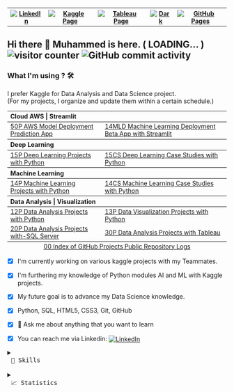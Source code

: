 <!DOCTYPE html>
<html>
<head>
       
<link rel="stylesheet" type="text/css" href="styles.css" /> 
       
</head>
<body>

<table align="center">
<!-- CHANGE-01 /username/ yerine account user name yaz -->
<tr>
<th>
<!-- LinkedIn -->
    <a href="https://www.linkedin.com/in/çelik-muhammed" target="_blank">
    <img src="https://img.shields.io/badge/linkedin-%230077B5.svg?&style=for-the-badge&logo=linkedin&logoColor=white" alt="LinkedIn" title="LinkedIn" height="42" style="vertical-align:middle"></a></th>
<th>
<!-- Kaggle -->
    <a href="https://www.kaggle.com/clkmuhammed" target="_blank">
    <img src="https://www.kaggle.com/static/images/site-logo.svg" alt="Kaggle Page" title="Kaggle Page" height="42" style="vertical-align:middle"></a></th>
<th>
<!-- Tableau -->
    <a href="https://public.tableau.com/app/profile/celikmuhammed" target="_blank">
    <img src="https://www.tableau.com/sites/default/files/2021-05/tableau_rgb_500x104.png" alt="Tableau Page" title="Tableau Page" height="42" style="vertical-align:middle"></a></th> 
<th>
<!-- Medium -->
    <a href="https://celik-muhammed.medium.com" target="_blank">
    <picture>
        <source media="(prefers-color-scheme: dark)" srcset="https://theme.zdassets.com/theme_assets/224203/4a55138e21ad44a9c72c8295181c79fe938a2ae6.svg" alt="Medium Page-light" title="Medium Page" height="42" style="vertical-align:middle">
        <img alt="Dark" src="https://cdn-static-1.medium.com/sites/medium.com/about/images/Medium-Logo-Black-RGB-1.svg" alt="Medium Page-dark" title="Medium Page" height="42" style="vertical-align:middle">
    </picture></a></th> 
<th>
<!-- Github Pages -->
    <a href="https://celik-muhammed.github.io" target="_blank">
    <img src="https://user-images.githubusercontent.com/94930605/160260064-ff3aa908-cbfd-4350-ab28-a26a0b7a1819.png" alt="GitHub Pages" title="GitHub Pages" height="42" style="vertical-align:middle"></a></th>    
</tr>
</table>
       
<h2> Hi there 👋 Muhammed is here. ( LOADING... ) 
<!-- CHANGE-02 ...username=myname myname yerine github user name yaz -->
    <img src="https://komarev.com/ghpvc/?username=celik-muhammed" alt="visitor counter" title="Profile Views"/> 
    <img src="https://img.shields.io/github/commit-activity/y/celik-muhammed/celik-muhammed" alt="GitHub commit activity" title="GitHub commit activity"/> </h2>
<h3>What I'm using ? 🛠</h3>

I prefer Kaggle for Data Analysis and Data Science project.<br>
(For my projects, I organize and update them within a certain schedule.)
<br/>

<table align="center">
<!-- CHANGE-03 /username/ yerine github user name yaz --> 
<thead align="left"><tr><th colspan=2>Cloud AWS | Streamlit</th></tr></thead>
<tbody>
<tr>
<td>    
<!--     AWS Cloud -->
    <a href="https://github.com/celik-muhammed/50P-AWS-Model-Deployment-Prediction-App/blob/master/README.md" target="_blank"  title="AWS">50P AWS Model Deployment Prediction App</a></td>
<td>
<!--     Streamlit Cloud -->
    <a href="https://github.com/celik-muhammed/14MLD-Machine-Learning-Deployment-Beta-App-with-Streamlit/blob/master/README.md" target="_blank"  title="Streamlit">14MLD Machine Learning Deployment Beta App with Streamlit</a></td>
</tr>
</tbody>    
    
<thead align="left"><tr><th colspan=2>Deep Learning</th></tr></thead>
<tbody>
<tr>
<td>
<!--     Projects -->
    <a href="https://github.com/celik-muhammed/15P-Deep-Learning-Projects-with-Python/blob/master/README.md" target="_blank"  title="Projects">15P Deep Learning Projects with Python</a></td>
<td>
<!--     Case Studies -->
    <a href="https://github.com/celik-muhammed/15CS-Deep-Learning-Case-Studies-with-Python/blob/master/README.md" target="_blank"  title="Case Studies">15CS Deep Learning Case Studies with Python</a></td>
</tr>
</tbody> 
    
<thead align="left"><tr><th colspan=2>Machine Learning</th></tr></thead>
<tbody>
<tr>
<td>
<!--     Projects -->
    <a href="https://github.com/celik-muhammed/14P-Machine-Learning-Projects-with-Python/blob/master/README.md" target="_blank"  title="Projects">14P Machine Learning Projects with Python</a></td>
<td>
<!--     Case Studies -->
    <a href="https://github.com/celik-muhammed/14CS-Machine-Learning-Case-Studies-with-Python/blob/master/README.md" target="_blank"  title="Case Studies">14CS Machine Learning Case Studies with Python</a></td>
</tr>
</tbody> 
    
<thead align="left"><tr><th colspan=2>Data Analysis | Visualization</th></tr></thead>
<tbody>
<tr>
<td>
<!--     Projects -->
    <a href="https://github.com/celik-muhammed/12P-Data-Analysis-Projects-with-Python/blob/master/README.md" target="_blank"  title="Projects">12P Data Analysis Projects with Python</a></td>
<td>
<!--     Projects -->
    <a href="https://github.com/celik-muhammed/13p-Data-Visualization-Projects-with-Python/blob/master/README.md" target="_blank"  title="Projects">13P Data Visualization Projects with Python</a></td>
</tr>
<tr>
<td>
<!--     Projects -->
    <a href="https://github.com/celik-muhammed/20P-Data-Analysis-Projects-with-SQL-Server/blob/master/README.md" target="_blank"  title="Projects">20P Data Analysis Projects with-SQL Server</a></td>
<td>
<!--     Projects -->
    <a href="https://github.com/celik-muhammed/30P-Projects-Data-Analysis-with-Tableau/blob/master/README.md" target="_blank"  title="Projects">30P Data Analysis Projects with Tableau</a></td>
</tr>
</tbody>
    
<tfoot>
<tr>
<td colspan=2 align="center">
<!--     Index -->
    <a href="https://github.com/celik-muhammed/00-Index-of-GitHub-Projects-Public-Repository-Logs/blob/master/README.md" target="_blank"  title="Projects">00 Index of GitHub Projects Public Repository Logs</a></td>
</tr>
</tfoot>
</table>


- [x] I'm currently working on various kaggle projects with my Teammates.

- [x] I'm furthering my knowledge of Python modules AI and ML with Kaggle projects.

- [x] My future goal is to advance my Data Science knowledge.

- [x] Python, SQL, HTML5, CSS3, Git, GitHub

- [x] 💬 Ask  me about anything that you want to learn


<!-- CHANGE-04 /username/ yerine account user name yaz -->
- [x] You can reach me via Linkedin: <a href="https://www.linkedin.com/in/çelik-muhammed" target="_blank"><img src="https://img.shields.io/badge/linkedin-%230077B5.svg?&style=for-the-badge&logo=linkedin&logoColor=white" alt="LinkedIn" title="LinkedIn" width="10%" height="18.5" style="vertical-align:middle"></a>

<details>
<summary><kbd> <br> 🚀 Skills <br> </kbd></summary>
    
<table align="center" id='table' border=1>
<!-- CHANGE-05 /username/ yerine github user name yaz --> 
<thead valign="center"><tr><th colspan="4">🚀 Skills</th></tr></thead>
<thead align="left"><tr><th colspan="4">Data Analysis Modules</th></tr></thead>
<tbody align="center">
    <tr><!--  # Python Data Analysis Modules -->
    <td><a href="https://www.python.org/" target="_blank"><img src="https://www.python.org/static/img/python-logo.png" alt="python" title='python' height='41'/></a></td>
    <td><a href="https://numpy.org/" target="_blank"><picture><source media="(prefers-color-scheme: dark)" srcset="https://raw.githubusercontent.com/numpy/numpy/main/branding/logo/primary/numpylogolight.png" alt="numpy" title='numpy' height='41'><img alt="Text changing depending on mode. Light: 'So light!' Dark: 'So dark!'" src="https://raw.githubusercontent.com/numpy/numpy/main/branding/logo/primary/numpylogo.png" alt="numpy" title='numpy' height='41'></picture></a></td>
    <td><a href="https://pandas.pydata.org/" target="_blank"><picture><source media="(prefers-color-scheme: dark)" srcset="https://pandas.pydata.org/static/img/pandas_white.svg" alt="pandas" title='pandas' height='41'><img alt="Text changing depending on mode. Light: 'So light!' Dark: 'So dark!'" src="https://pandas.pydata.org/static/img/pandas.svg" alt="pandas" title='pandas' height='41'></picture></a></td>
    <td><a href="https://scipy.org/" target="_blank"><img src="https://scipy.org/images/logo.svg" alt="scipy" title='scipy' height='41'/></a></td>
    </tr>
</tbody>
<thead align="left"><tr><th colspan="4">Data Visualization Modules</th></tr></thead>
<tbody align="center">
    <tr><!--  # Python Data Visualization Modules -->
    <td><a href="https://matplotlib.org/" target="_blank"><img src="https://matplotlib.org/_static/images/logo2.svg" alt="matplotlib" title='matplotlib' height='41'/></a></td>
    <td><a href="https://seaborn.pydata.org/" target="_blank"><img src="https://seaborn.pydata.org/_static/logo-wide-lightbg.svg" alt="seaborn" title='seaborn' height='41'/></a></td>
    <td colspan='2'><a href="https://github.com/plotly" target="_blank"><picture><source media="(prefers-color-scheme: dark)" srcset="https://plotly.com/all_static/images/graphing_library.svg" alt="plotly" title='plotly' height='41'><img alt="Text changing depending on mode. Light: 'So light!' Dark: 'So dark!'" src="https://plotly.com/all_static/images/graphing_library_dark.svg" alt="plotly" title='plotly' height='41'></picture></a></td>
    </tr>
</tbody>
<thead align="left"><tr><th colspan="4">Database - SQL Server & SQLite</th></tr></thead>
<tbody align="center">
    <tr><!--  # SQL Server & SQLite -->
    <td><a href="https://docs.microsoft.com/en-us/sql/tools/overview-sql-tools?view=sql-server-ver16" target="_blank"><img src="https://docs.microsoft.com/en-us/sql/tools/media/overview-sql-tools/ssms.svg?view=sql-server-ver15" alt="ssms" title='sql-tools' height='41'/></a></td>
    <td><a href="https://docs.microsoft.com/en-us/sql/tools/overview-sql-tools?view=sql-server-ver16" target="_blank"><img src="https://docs.microsoft.com/en-us/sql/tools/media/overview-sql-tools/azure-data-studio.svg?view=sql-server-ver15" alt="azure-data-studio" title='sql-tools' height='41'/></a></td>
    <td><a href="https://docs.microsoft.com/en-us/sql/tools/overview-sql-tools?view=sql-server-ver16" target="_blank"><img src="https://docs.microsoft.com/en-us/sql/tools/media/overview-sql-tools/ssdt.svg?view=sql-server-ver15" alt="ssdt" title='sql-tools' height='41'/></a></td>
    <td><a href="https://www.sqlite.org/index.html" target="_blank"><img src="https://www.sqlite.org/images/sqlite370_banner.gif" alt="sqlite" title='sql-tools' height='41'/> </a></td>
    </tr>
    <tr><!--  # Tableau -->
    <td colspan="4"><a href="https://www.tableau.com/" target="_blank"><img src="https://www.tableau.com/sites/default/files/2021-05/tableau_rgb_500x104.png" alt="tableau" title='tableau' height='41'/></a></td>
    </tr>
</tbody>
<thead align="left"><tr><th colspan="4">ML - Machine Learning Modules</th></tr></thead>
<tbody align="center">
<tr><!--  # ML - Machine Learning Modules -->
    <td><a href="https://scikit-learn.org/stable/" target="_blank"><img src="https://scikit-learn.org/stable/_images/scikit-learn-logo-notext.png" alt="scikit-learn" title='scikit-learn' height='41'/></a></td>
    <td><a href="https://www.scikit-yb.org/en/latest/" target="_blank"><img src="https://raw.githubusercontent.com/DistrictDataLabs/yellowbrick/develop/docs/images/yb-lego.png" alt="yellowbrick" title='yellowbrick' height='41'/></a></td>
    <td><a href="https://scikit-plot.readthedocs.io/en/stable/#" target="_blank"><img src="https://pypi.org/static/images/logo-small.95de8436.svg" alt="scikit-plot" title='scikit-plot' height='41'/></a></td>
    <td><a href="https://xgboost.readthedocs.io/en/stable/" target="_blank"><img src="https://raw.githubusercontent.com/dmlc/dmlc.github.io/master/img/logo-m/xgboost.png" alt="xgboost " title='xgboost' height='41'/></a></td>
    </tr>
</tbody>
<thead align="left"><tr><th colspan="4">DL - Deep Learning Modules</th></tr></thead>
<tbody align="center">
<tr><!--  # Deep Learning Modules -->
    <td colspan='2'><a href="https://www.tensorflow.org/" target="_blank"><img src="https://www.gstatic.com/devrel-devsite/prod/vda9a852fe58dc4f0a77df9bfbfef645e053a541851391590524ef926ac0c5e1c/tensorflow/images/lockup.svg" alt="tensorflow" title='tensorflow' height='41'/></a></td>
    <td colspan='2'><a href="https://keras.io/" target="_blank"><img src="https://keras.io/img/logo.png" alt="keras" title='keras' height='41'/></a></td>
    </tr>
</tbody>
<thead align="left"><tr><th colspan="4">NLP - Natural Language Processing Modules</th></tr></thead>
<tbody align="center">
<tr><!--  # Natural Language Toolkit (NLTK) -->
    <td colspan='2'><a href="https://github.com/nltk" target="_blank"><img src="https://raw.githubusercontent.com/nltk/nltk.github.com/master/_static/img/favicon-32x32.png" alt="Natural Language Toolkit (NLTK)" title='Natural Language Toolkit (NLTK)' height='41'/></a></td>
    <td colspan='2'><a href="https://spacy.io/" target="_blank"><img src="https://raw.githubusercontent.com/explosion/spaCy/master/website/src/images/icon.png" alt="spaCy" title='spaCy' height='41'/></a></td>
    </tr>
</tbody>
<thead align="left"><tr><th colspan="4">Cloud Computing with Machine Learning Deployment</th></tr></thead>
<tbody align="center">
<tr><!--  # AWS Modules -->
    <td colspan='2'><a href="https://docs.aws.amazon.com/" target="_blank"><img src="https://d3c9ouasuy8pg6.cloudfront.net/dist/images/aws-logo-light_2a8d69e93c95850234f1c278e70f7ddb.png" alt="aws.amazon" title='aws.amazon' height='41'/></a></td>
    <td><a href="https://streamlit.io/" target="_blank"><picture><source media="(prefers-color-scheme: dark)" srcset="https://streamlit.io/images/brand/streamlit-logo-secondary-colormark-lighttext.png" alt="streamlit" title='streamlit' height='41'><img alt="Text changing depending on mode. Light: 'So light!' Dark: 'So dark!'" src="https://streamlit.io/images/brand/streamlit-logo-secondary-colormark-darktext.png" alt="streamlit" title='streamlit' height='41'></picture></a></td>
    <td><a href="https://github.com/pallets/flask" target="_blank"><img src="https://raw.githubusercontent.com/pallets/flask/c34c84b69085e6bce67d0701b8f8ba3145f42ff2/artwork/logo-full.svg" alt="flask" title='flask' height='41'/></a></td>
    </tr>
</tbody>
<thead align="left"><tr><th colspan="4">Web Programing</th></tr></thead>
<tbody align="center">
<tr><!--  # Web Programing --> 
    <td><a href="https://github.com/mattcone/markdown-guide" target="_blank"><picture><source media="(prefers-color-scheme: dark)" srcset="https://raw.githubusercontent.com/mattcone/markdown-guide/6a3ff8c89d6f6d3af05bd66246f777f512be8b53/assets/images/markdown-mark.svg" alt="markdown" title='markdown' height='41'><img alt="Text changing depending on mode. Light: 'So light!' Dark: 'So dark!'" src="https://raw.githubusercontent.com/mattcone/markdown-guide/6a3ff8c89d6f6d3af05bd66246f777f512be8b53/assets/favicons/safari-pinned-tab.svg" alt="markdown" title='markdown' height='41'></picture></a></td>
    <td><a href="https://www.w3schools.com/html/" target="_blank"><img src="https://user-images.githubusercontent.com/94930605/160258641-8ae74778-b44c-4767-a777-e5ece56b29f8.png" alt="html5" title='html5' height='41'/></a></td>
    <td><a href="https://www.w3schools.com/css/default.asp" target="_blank"><img src="https://user-images.githubusercontent.com/94930605/160258671-03184473-a73b-4c7a-865c-4bc4a3864fcc.png" alt="css3" title='css3' height='41'/></a></td>
    <td><a href="https://www.w3schools.com/js/default.asp" target="_blank"><img src="https://cdn.icon-icons.com/icons2/2108/PNG/512/javascript_icon_130900.png" alt="javascript" title='javascript' height='41'/></a></td>
    </tr>
</tbody>
<thead align="left"><tr><th colspan="4">Web Requirements</th></tr></thead>
<tbody align="center">
    <tr><!--  # Web Requirements -->
    <td><a href="https://git-scm.com/" target="_blank"> <img src="https://www.vectorlogo.zone/logos/git-scm/git-scm-icon.svg" alt="git" title='git' height='41'/></a></td>
    <td><a href="https://github.com/" target="_blank"> <img src="https://github.githubassets.com/images/modules/logos_page/GitHub-Mark.png" alt="gitHub" title='gitHub' height='41'/></a></td>
    <td><a href="https://www.atlassian.com/" target="_blank"> <img src="https://img.shields.io/badge/jira-1e90ff.svg?&style=for-the-badge&logo=jira&logoColor=white" alt="jira" title='jira' height='41'/></a></td>
    <td colspan="3"><a href="#" target="_blank"> <img src="https://cdn.bfldr.com/5H442O3W/at/pl546j-7le8zk-6gwiyo/Slack_Mark.svg?auto=webp&format=png" alt="slack" title='slack' height='41'/></a></td>
    </tr>
</tbody>
<thead align="left"><tr><th colspan="4">Python IDE's</th></tr></thead>
<tbody align="center">
    <tr><!--  # Python IDE's -->
    <td><a href="https://colab.research.google.com/?utm_source=scs-index" target="_blank"><img src="https://colab.research.google.com/img/colab_favicon_256px.png" alt="colab.research.google" title='colab.research.google' height='41'/></a></td>
    <td><a href="https://jupyter.org/" target="_blank"><picture><source media="(prefers-color-scheme: dark)" srcset="https://raw.githubusercontent.com/jupyter/design/master/logos/Rectangle%20Logo/rectanglelogo-whitetext-orangebody-whitemoons/rectanglelogo-whitetext-orangebody-whitemoons.png" alt="jupyter" title='jupyter' height='41'><img alt="Text changing depending on mode. Light: 'So light!' Dark: 'So dark!'" src="https://raw.githubusercontent.com/jupyter/design/master/logos/Rectangle%20Logo/rectanglelogo-greytext-orangebody-greymoons/rectanglelogo-greytext-orangebody-greymoons.png" alt="jupyter" title='jupyter' height='41'></picture></a></td>
    <td><a href="https://www.anaconda.com/" target="_blank"><img src="https://files.anaconda.com/production/resources/open-source/conda-artboard.svg" alt="anaconda" title='anaconda' height='41'/></a></td>
    <td><a href="https://code.visualstudio.com/" target="_blank"><img src="https://docs.microsoft.com/en-us/sql/tools/media/overview-sql-tools/visual-studio-code.svg?view=sql-server-ver15" alt="vs-code" title='vs-code' height='41'/></a></td>
    </tr>
    <tr>
    <!--  # Others -->    
    <td><a href="https://www.jetbrains.com/pycharm/" target="_blank"><img src="https://resources.jetbrains.com/storage/products/company/brand/logos/PyCharm_icon.svg" alt="pycharm" title='pycharm' height='41'/></a></td>
    <td colspan="3"><a href="" target="_blank"><img src="" alt="" height='41'/></a></td>
    </tr>
</tbody>
</table> 
<!-- other useful images -->
<!-- 
<a href="#" target="_blank"> <img src="https://cdn.icon-icons.com/icons2/2415/PNG/512/react_original_wordmark_logo_icon_146375.png" alt="react" width="50"/></a>
<a href="#" target="_blank"> <img src="https://www.pngkit.com/png/detail/373-3738691_react-native-svg-transformer-allows-you-import-svg.png" alt="react-native" width="50"/></a> 
<a href="#" target="_blank"> <img src="https://upload.wikimedia.org/wikipedia/commons/4/49/Redux.png" alt="redux" height='41'/></a> 
<a href="#" target="_blank"> <img src="https://cdn.icon-icons.com/icons2/2415/PNG/512/nodejs_original_logo_icon_146411.png" alt="node-js" height='41'/></a> 
<a href="#" target="_blank"> <img src="https://miro.medium.com/max/875/0*r1BTGwo9cd8IGNQQ.jpeg" alt="express" height='41' /></a> 
<a href="#" target="_blank"> <img src="https://getbootstrap.com/docs/5.2/assets/brand/bootstrap-logo-shadow.png" alt="bootstrap" height='41'/></a> 
<a href="#" target="_blank"> <img src="https://v4.mui.com/static/ads-in-house/figma.png" alt="material-ui" height='41'/></a> 
<a href="#" target="_blank"> <img src="https://cdn.icon-icons.com/icons2/2415/PNG/512/mysql_original_wordmark_logo_icon_146417.png" alt="MySQL" height='41'/></a> 
<a href="#" target="_blank"> <img src="https://www.vectorlogo.zone/logos/postgresql/postgresql-ar21.svg" alt="PostgreSQL" height='41'/></a> 
<a href="#" target="_blank"> <img src="https://www.vectorlogo.zone/logos/mongodb/mongodb-ar21.svg" alt="MongoDB" height='41'/></a> 
<a href="#" target="_blank"> <img src="https://cdn.icon-icons.com/icons2/2415/PNG/512/django_plain_logo_icon_146558.png" alt="django" height='41'/></a>   
 -->
       
</details>
              
      

<details>
<summary><kbd> <br> 📈 Statistics <br> </kbd></summary>

## 📈 Statistics
<p align="center">
<!-- CHANGE-06 /username/ yerine github user name yaz --> 
       <img src="https://github-readme-stats.vercel.app/api?username=celik-muhammed&theme=chartreuse-dark&show_icons=true" alt="my github stats" width="49%"/>&nbsp;
       <img src="https://github-readme-streak-stats.herokuapp.com/?user=celik-muhammed&theme=chartreuse-dark&show_icons=true" alt="my commit status" width="49%" /></p>
<p align="center"> <img src="https://github-readme-stats.vercel.app/api/top-langs/?username=celik-muhammed&theme=chartreuse-dark&layout=compact" alt="languages" width="50%" ></p>
</details>

</body>
</html>



<!--
**celik-muhammed/celik-muhammed** is a ✨ _special_ ✨ repository because its `README.md` (this file) appears on your GitHub profile.

Here are some ideas to get you started:

- 🔭 I’m currently working on ...
- 🌱 I’m currently learning ...
- 👯 I’m looking to collaborate on ...
- 🤔 I’m looking for help with ...
- 💬 Ask me about ...
- 📫 How to reach me: ...
- 😄 Pronouns: ...
- ⚡ Fun fact: ...
-->






<!-- theme -->
<!-- 
![GitHub-Mark-Light](https://user-images.githubusercontent.com/3369400/139447912-e0f43f33-6d9f-45f8-be46-2df5bbc91289.png#gh-dark-mode-only)![GitHub-Mark-Dark](https://user-images.githubusercontent.com/3369400/139448065-39a229ba-4b06-434b-bc67-616e2ed80c8f.png#gh-light-mode-only)

[<picture><source media="(prefers-color-scheme: dark)" srcset="https://theme.zdassets.com/theme_assets/224203/4a55138e21ad44a9c72c8295181c79fe938a2ae6.svg" alt="kaggle" height="26"><img alt="Dark" src="https://cdn-static-1.medium.com/sites/medium.com/about/images/Medium-Logo-Black-RGB-1.svg" alt="kaggle" height="26"></picture>](link)

<picture>
  <source media="(prefers-color-scheme: dark)" srcset="https://raw.githubusercontent.com/stefanjudis/github-light-dark-image-example/main/dark.png">
  <img alt="Text changing depending on mode. Light: 'So light!' Dark: 'So dark!'" src="https://raw.githubusercontent.com/stefanjudis/github-light-dark-image-example/main/light.png">
</picture>
-->


<!-- Diagram -->
<!-- 
```mermaid
graph TD;
    A--\>B;
    A--\>C;
    B--\>D;
    C--\>D;
```
-->


<!-- Map -->
<!--
```geojson
{
  "type": "FeatureCollection",
  "features": [
    {
      "type": "Feature",
      "id": 1,
      "properties": {
        "ID": 0
      },
      "geometry": {
        "type": "Polygon",
        "coordinates": [
          [
              [-90,35],
              [-90,30],
              [-85,30],
              [-85,35],
              [-90,35]
          ]
        ]
      }
    }
  ]
}
```
-->
    
